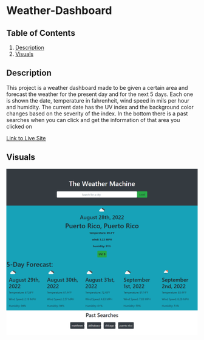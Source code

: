# Weather-Dashboard

## Table of Contents

1. [Description](#description)
2. [Visuals](#visuals)

## Description
This project is a weather dashboard made to be given a certain area and forecast the weather for the present day and for the next 5 days. Each one is shown the date, temperature in fahrenheit, wind speed in mils per hour and humidity. The current date has the UV index and the background color changes based on the severity of the index. In the bottom there is a past searches when you can click and get the information of that area you clicked on

[Link to Live Site](https://revilite.github.io/Weather-Dashboard/)
## Visuals

![Screenshot of live website](./assets/ReadMe_Files/screenShot.png)